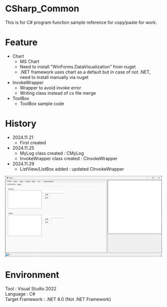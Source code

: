 # CSharp_Common
This is for C# program function sample reference for copy/paste for work.

# Feature
- Chart
    - MS Chart
    - Need to install "WinForms.DataVisualization" from nuget
    - .NET framework uses chart as a default but in case of not .NET, need to install manually via nuget
- InvokeWrapper
    - Wrapper to avoid invoke error
    - Writing class instead of cs file merge
- ToolBox
    - ToolBox sample code

# History
- 2024.11.21
    - First created
- 2024.11.25
    - MyLog class created : CMyLog
    - InvokeWrapper class created : CInvokeWrapper
- 2024.11.29
    - ListView/ListBox added : updated CInvokeWrapper

![CSharp_Common](./screen.png)

# Environment
Tool : Visual Studio 2022<br>
Language : C#<br>
Target Framework : .NET 8.0 (Not .NET Framework)<br>

